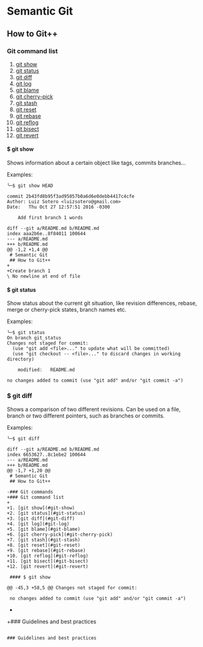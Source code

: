 # Semantic Git
## How to Git++

### Git command list

1. [git show](#git-show)
2. [git status](#git-status)
3. [git diff](#git-diff)
4. [git log](#git-log)
5. [git blame](#git-blame)
6. [git cherry-pick](#git-cherry-pick)
7. [git stash](#git-stash)
8. [git reset](#git-reset)
9. [git rebase](#git-rebase)
10. [git reflog](#git-reflog)
11. [git bisect](#git-bisect)
12. [git revert](#git-revert)

#### $ git show

Shows information about a certain object like tags, commits branches...

Examples:
```shell
╰─$ git show HEAD

commit 2b43fd8b95f3ad95057b0a6d6e0debb4417c4cfe
Author: Luiz Sotero <luizsotero@gmail.com>
Date:   Thu Oct 27 12:57:51 2016 -0300

    Add first branch 1 words

diff --git a/README.md b/README.md
index aaa2b6e..8f84011 100644
--- a/README.md
+++ b/README.md
@@ -1,2 +1,4 @@
 # Semantic Git
 ## How to Git++
+
+Create branch 1
\ No newline at end of file
```

#### $ git status

Show status about the current git situation, like revision differences, rebase, merge or cherry-pick states, branch names etc.

Examples:
```shell
╰─$ git status
On branch git_status
Changes not staged for commit:
  (use "git add <file>..." to update what will be committed)
  (use "git checkout -- <file>..." to discard changes in working directory)

    modified:   README.md

no changes added to commit (use "git add" and/or "git commit -a")
```

### $ git diff

Shows a comparison of two different revisions. Can be used on a file, branch or two different pointers, such as branches or commits.

Examples:
```shell
╰─$ git diff

diff --git a/README.md b/README.md
index 6653627..8c1ebe2 100644
--- a/README.md
+++ b/README.md
@@ -1,7 +1,20 @@
 # Semantic Git
 ## How to Git++

-### Git commands
+### Git command list
+
+1. [git show](#git-show)
+2. [git status](#git-status)
+3. [git diff](#git-diff)
+4. [git log](#git-log)
+5. [git blame](#git-blame)
+6. [git cherry-pick](#git-cherry-pick)
+7. [git stash](#git-stash)
+8. [git reset](#git-reset)
+9. [git rebase](#git-rebase)
+10. [git reflog](#git-reflog)
+11. [git bisect](#git-bisect)
+12. [git revert](#git-revert)

 #### $ git show

@@ -45,3 +58,5 @@ Changes not staged for commit:

 no changes added to commit (use "git add" and/or "git commit -a")
 ```
+
+### Guidelines and best practices
```

### Guidelines and best practices
